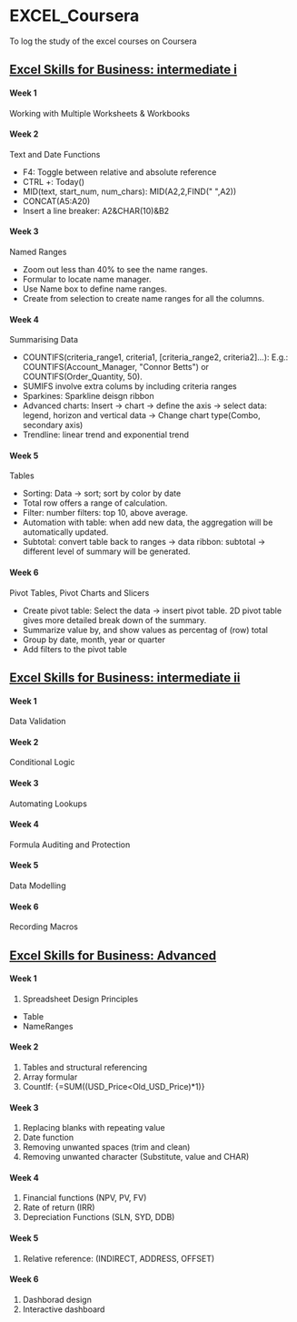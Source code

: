# EXCEL_Coursera
  To log the study of the excel courses on Coursera 

## [Excel Skills for Business: intermediate i](https://www.coursera.org/learn/excel-intermediate-1)
#### Week 1
Working with Multiple Worksheets & Workbooks

#### Week 2
Text and Date Functions
- F4: Toggle between relative and absolute reference
- CTRL +: Today()
- MID(text, start_num, num_chars): MID(A2,2,FIND(" ",A2))
- CONCAT(A5:A20)
- Insert a line breaker: A2&CHAR(10)&B2

#### Week 3
Named Ranges
- Zoom out less than 40% to see the name ranges.
- Formular to locate name manager. 
- Use Name box to define name ranges.
- Create from selection to create name ranges for all the columns. 

#### Week 4
Summarising Data
- COUNTIFS(criteria_range1, criteria1, [criteria_range2, criteria2]…): E.g.: COUNTIFS(Account_Manager, "Connor Betts") or COUNTIFS(Order_Quantity, 50).
- SUMIFS involve extra colums by including criteria ranges
- Sparkines: Sparkline deisgn ribbon
- Advanced charts: Insert -> chart -> define the axis -> select data: legend, horizon and vertical data -> Change chart type(Combo, secondary axis)
- Trendline: linear trend and exponential trend

#### Week 5
Tables
- Sorting: Data -> sort; sort by color by date
- Total row offers a range of calculation.
- Filter: number filters: top 10, above average.
- Automation with table: when add new data, the aggregation will be automatically updated. 
- Subtotal: convert table back to ranges -> data ribbon: subtotal -> different level of summary will be generated. 

#### Week 6
Pivot Tables, Pivot Charts and Slicers 
- Create pivot table: Select the data -> insert pivot table. 2D pivot table gives more detailed break down of the summary.
- Summarize value by, and show values as percentag of (row) total
- Group by date, month, year or quarter
- Add filters to the pivot table

## [Excel Skills for Business: intermediate ii](https://www.coursera.org/learn/excel-intermediate-2)
#### Week 1
Data Validation

#### Week 2
Conditional Logic

#### Week 3
Automating Lookups

#### Week 4
Formula Auditing and Protection

#### Week 5
Data Modelling

#### Week 6
Recording Macros


## [Excel Skills for Business: Advanced](https://www.coursera.org/learn/excel-advanced)
#### Week 1
1. Spreadsheet Design Principles
 - Table
 - NameRanges

#### Week 2
1. Tables and structural referencing
2. Array formular
3. CountIf: {=SUM((USD_Price<Old_USD_Price)*1)} 


#### Week 3
1. Replacing blanks with repeating value
2. Date function
3. Removing unwanted spaces (trim and clean)
4. Removing unwanted character (Substitute, value and CHAR)

#### Week 4
1. Financial functions (NPV, PV, FV)
2. Rate of return (IRR)
3. Depreciation Functions (SLN, SYD, DDB)

#### Week 5
1. Relative reference: (INDIRECT, ADDRESS, OFFSET)

#### Week 6
1. Dashborad design
2. Interactive dashboard

